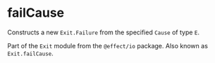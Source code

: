 # failCause

Constructs a new `Exit.Failure` from the specified `Cause` of type `E`.

Part of the `Exit` module from the `@effect/io` package. Also known as `Exit.failCause`.
